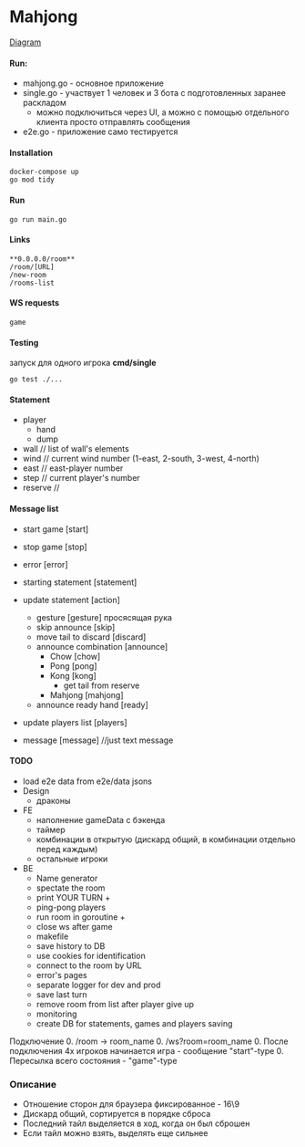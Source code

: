# Mahjong

[Diagram](https://miro.com/app/board/uXjVOmsljBo=/?share_link_id=782896531376)

#### Run:
* mahjong.go - основное приложение 
* single.go - участвует 1 человек и 3 бота с подготовленных заранее раскладом
  * можно подключиться через UI, а можно с помощью отдельного клиента просто отправлять сообщения
* e2e.go - приложение само тестируется
#### Installation
    docker-compose up
    go mod tidy

#### Run
    go run main.go
    
#### Links
    **0.0.0.0/room**
    /room/[URL]
    /new-room
    /rooms-list    

#### WS requests
    game
    
#### Testing
запуск для одного игрока **cmd/single**

    go test ./...
    
#### Statement
* player
    * hand
    * dump
* wall // list of wall's elements
* wind // current wind number (1-east, 2-south, 3-west, 4-north)
* east // east-player number
* step // current player's number
* reserve // 

#### Message list
* start game [start]
* stop game [stop]
* error [error]
* starting statement [statement]
* update statement [action]
    * gesture [gesture] просясящая рука
    * skip announce [skip]
    * move tail to discard [discard]
    * announce combination [announce]
        * Chow [chow]
        * Pong [pong]
        * Kong [kong]
            * get tail from reserve
        * Mahjong [mahjong]
    * announce ready hand [ready]
        
* update players list [players]
* message [message] //just text message

#### TODO
* load e2e data from e2e/data jsons
* Design
  * драконы
* FE
  * наполнение gameData с бэкенда
  * таймер
  * комбинации в открытую (дискард общий, в комбинации отдельно перед каждым)
  * остальные игроки
* BE
  * Name generator 
  * spectate the room
  * print YOUR TURN +
  * ping-pong players
  * run room in goroutine +
  * close ws after game
  * makefile
  * save history to DB
  * use cookies for identification 
  * connect to the room by URL
  * error's pages
  * separate logger for dev and prod
  * save last turn
  * remove room from list after player give up
  * monitoring
  * create DB for statements, games and players saving

Подключение 
0. /room -> room_name
0. /ws?room=room_name
0. После подключения 4х игроков начинается игра - сообщение "start"-type
0. Пересылка всего состояния - "game"-type

### Описание
* Отношение сторон для браузера фиксированное - 16\9
* Дискард общий, сортируется в порядке сброса
* Последний тайл выделяется в ход, когда он был сброшен
* Если тайл можно взять, выделять еще сильнее